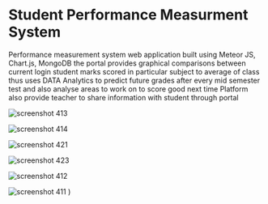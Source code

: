 # Student Performance Measurment System

Performance measurement system web application built using Meteor JS, Chart.js, MongoDB 
the portal provides graphical comparisons between current login student marks scored in particular subject to average of class thus uses DATA Analytics to predict future grades after every mid semester test and also analyse areas to work on to score good next time
Platform also provide teacher to share information with student through portal


![screenshot 413](https://user-images.githubusercontent.com/24519869/39533360-74cf1824-4e4c-11e8-941a-a74bfbf84d8e.png)


![screenshot 414](https://user-images.githubusercontent.com/24519869/39533361-75283210-4e4c-11e8-8404-ccbfe9551569.png)

![screenshot 421](https://user-images.githubusercontent.com/24519869/39533357-73b8d722-4e4c-11e8-9355-fd0d92aa3514.png)


![screenshot 423](https://user-images.githubusercontent.com/24519869/39533358-741daabc-4e4c-11e8-80ae-1671f79606df.png)


![screenshot 412](https://user-images.githubusercontent.com/24519869/39533548-f7c35740-4e4c-11e8-98eb-e4fe0bcf7fd6.png)


![screenshot 411](https://user-images.githubusercontent.com/24519869/39533794-9f13ac0c-4e4d-11e8-94f6-78829e3a360a.png)
)

